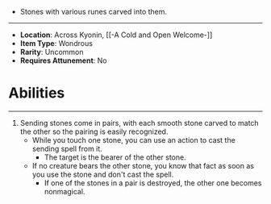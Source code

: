 - Stones with various runes carved into them.
 
---
- **Location**: Across Kyonin, [[-A Cold and Open Welcome-]]
- **Item Type**: Wondrous
- **Rarity**: Uncommon
- **Requires Attunement**: No

# Abilities
---
1. Sending stones come in pairs, with each smooth stone carved to match the other so the pairing is easily recognized. 
	-  While you touch one stone, you can use an action to cast the sending spell from it. 
		- The target is the bearer of the other stone. 
	-  If no creature bears the other stone, you know that fact as soon as you use the stone and don't cast the spell.
		- If one of the stones in a pair is destroyed, the other one becomes nonmagical.